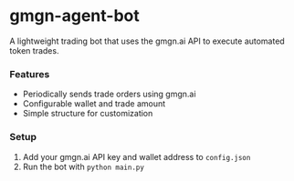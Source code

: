 # gmgn-agent-bot

A lightweight trading bot that uses the gmgn.ai API to execute automated token trades.

### Features
- Periodically sends trade orders using gmgn.ai
- Configurable wallet and trade amount
- Simple structure for customization

### Setup
1. Add your gmgn.ai API key and wallet address to `config.json`
2. Run the bot with `python main.py`
